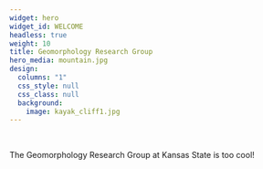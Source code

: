 ```yaml
---
widget: hero
widget_id: WELCOME
headless: true
weight: 10
title: Geomorphology Research Group
hero_media: mountain.jpg
design:
  columns: "1"
  css_style: null
  css_class: null
  background:
    image: kayak_cliff1.jpg
---
```

<br>

The Geomorphology Research Group at Kansas State is too cool!
